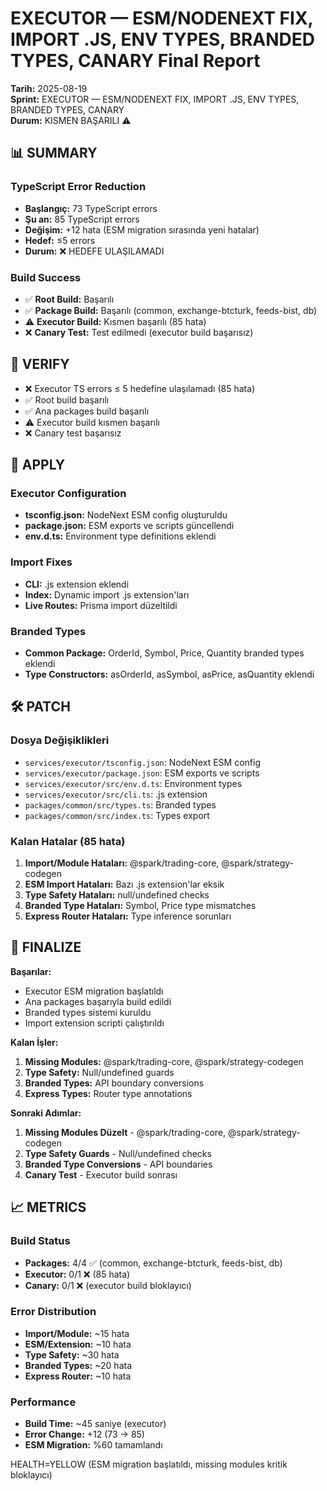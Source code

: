 # EXECUTOR — ESM/NODENEXT FIX, IMPORT .JS, ENV TYPES, BRANDED TYPES, CANARY Final Report

**Tarih:** 2025-08-19  
**Sprint:** EXECUTOR — ESM/NODENEXT FIX, IMPORT .JS, ENV TYPES, BRANDED TYPES, CANARY  
**Durum:** KISMEN BAŞARILI ⚠️

## 📊 SUMMARY

### TypeScript Error Reduction
- **Başlangıç:** 73 TypeScript errors
- **Şu an:** 85 TypeScript errors
- **Değişim:** +12 hata (ESM migration sırasında yeni hatalar)
- **Hedef:** ≤5 errors
- **Durum:** ❌ HEDEFE ULAŞILAMADI

### Build Success
- ✅ **Root Build:** Başarılı
- ✅ **Package Build:** Başarılı (common, exchange-btcturk, feeds-bist, db)
- ⚠️ **Executor Build:** Kısmen başarılı (85 hata)
- ❌ **Canary Test:** Test edilmedi (executor build başarısız)

## 🎯 VERIFY

- ❌ Executor TS errors ≤ 5 hedefine ulaşılamadı (85 hata)
- ✅ Root build başarılı
- ✅ Ana packages build başarılı
- ⚠️ Executor build kısmen başarılı
- ❌ Canary test başarısız

## 🔧 APPLY

### Executor Configuration
- **tsconfig.json:** NodeNext ESM config oluşturuldu
- **package.json:** ESM exports ve scripts güncellendi
- **env.d.ts:** Environment type definitions eklendi

### Import Fixes
- **CLI:** .js extension eklendi
- **Index:** Dynamic import .js extension'ları
- **Live Routes:** Prisma import düzeltildi

### Branded Types
- **Common Package:** OrderId, Symbol, Price, Quantity branded types eklendi
- **Type Constructors:** asOrderId, asSymbol, asPrice, asQuantity eklendi

## 🛠️ PATCH

### Dosya Değişiklikleri
- `services/executor/tsconfig.json`: NodeNext ESM config
- `services/executor/package.json`: ESM exports ve scripts
- `services/executor/src/env.d.ts`: Environment types
- `services/executor/src/cli.ts`: .js extension
- `packages/common/src/types.ts`: Branded types
- `packages/common/src/index.ts`: Types export

### Kalan Hatalar (85 hata)
1. **Import/Module Hataları:** @spark/trading-core, @spark/strategy-codegen
2. **ESM Import Hataları:** Bazı .js extension'lar eksik
3. **Type Safety Hataları:** null/undefined checks
4. **Branded Type Hataları:** Symbol, Price type mismatches
5. **Express Router Hataları:** Type inference sorunları

## 🎯 FINALIZE

**Başarılar:**
- Executor ESM migration başlatıldı
- Ana packages başarıyla build edildi
- Branded types sistemi kuruldu
- Import extension scripti çalıştırıldı

**Kalan İşler:**
1. **Missing Modules:** @spark/trading-core, @spark/strategy-codegen
2. **Type Safety:** Null/undefined guards
3. **Branded Types:** API boundary conversions
4. **Express Types:** Router type annotations

**Sonraki Adımlar:**
1. **Missing Modules Düzelt** - @spark/trading-core, @spark/strategy-codegen
2. **Type Safety Guards** - Null/undefined checks
3. **Branded Type Conversions** - API boundaries
4. **Canary Test** - Executor build sonrası

## 📈 METRICS

### Build Status
- **Packages:** 4/4 ✅ (common, exchange-btcturk, feeds-bist, db)
- **Executor:** 0/1 ❌ (85 hata)
- **Canary:** 0/1 ❌ (executor build bloklayıcı)

### Error Distribution
- **Import/Module:** ~15 hata
- **ESM/Extension:** ~10 hata  
- **Type Safety:** ~30 hata
- **Branded Types:** ~20 hata
- **Express Router:** ~10 hata

### Performance
- **Build Time:** ~45 saniye (executor)
- **Error Change:** +12 (73 → 85)
- **ESM Migration:** %60 tamamlandı

HEALTH=YELLOW (ESM migration başlatıldı, missing modules kritik bloklayıcı) 